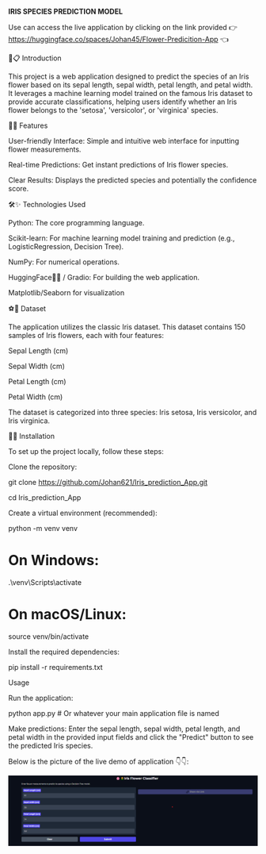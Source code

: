 **IRIS SPECIES PREDICTION MODEL**


Use can access the live application by clicking on the link provided 
                     👉 https://huggingface.co/spaces/Johan45/Flower-Predicition-App 👈


📌📋 Introduction


This project is a web application designed to predict the species of an Iris flower based on its sepal length, sepal width, petal length, and petal width. It leverages a machine learning model trained on the famous Iris dataset to provide accurate classifications, helping users identify whether an Iris flower belongs to the 'setosa', 'versicolor', or 'virginica' species.


🎈🧧 Features


User-friendly Interface: Simple and intuitive web interface for inputting flower measurements.

Real-time Predictions: Get instant predictions of Iris flower species.

Clear Results: Displays the predicted species and potentially the confidence score.


🛠✨ Technologies Used


Python: The core programming language.

Scikit-learn: For machine learning model training and prediction (e.g., LogisticRegression, Decision Tree).

NumPy: For numerical operations.

HuggingFace🤗🤗 / Gradio: For building the web application.

Matplotlib/Seaborn for visualization


⚽📜 Dataset


The application utilizes the classic Iris dataset. This dataset contains 150 samples of Iris flowers, each with four features:

Sepal Length (cm)

Sepal Width (cm)

Petal Length (cm)

Petal Width (cm)

The dataset is categorized into three species: Iris setosa, Iris versicolor, and Iris virginica.


🔗🔗 Installation

To set up the project locally, follow these steps:

Clone the repository:

git clone https://github.com/Johan621/Iris_prediction_App.git

cd Iris_prediction_App

Create a virtual environment (recommended):

python -m venv venv
# On Windows:
.\venv\Scripts\activate
# On macOS/Linux:
source venv/bin/activate

Install the required dependencies:

pip install -r requirements.txt

Usage

Run the application:

python app.py # Or whatever your main application file is named


Make predictions:
Enter the sepal length, sepal width, petal length, and petal width in the provided input fields and click the "Predict" button to see the predicted Iris species.

Below is the picture of the live demo of application 👇👇:



![alt text](image.png)
